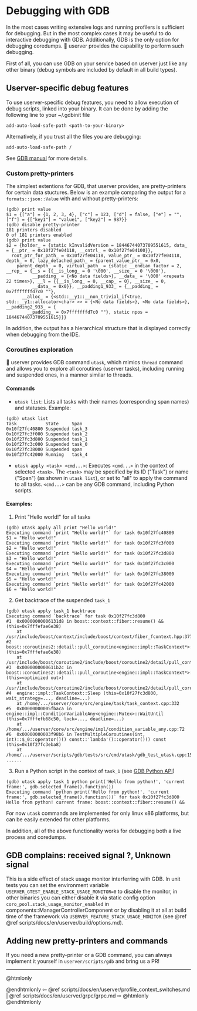 # Debugging with GDB

In the most cases writing extensive logs and running profilers is sufficient for debugging. But in the most complex
cases it may be useful to do interactive debugging with GDB. Additionally, GDB is the only option for debugging
coredumps. 🐙 userver provides the capability to perform such debugging.

First of all, you can use GDB on your service based on userver just like any other binary (debug symbols are included
by default in all build types).


## Userver-specific debug features

To use userver-specific debug features, you need to allow execution of debug scripts, linked into your binary.
It can be done by adding the following line to your ~/.gdbinit file
```
add-auto-load-safe-path <path-to-your-binary>
```
Alternatively, if you trust all the files you are debugging:
```
add-auto-load-safe-path /
```
See [GDB manual](https://www.sourceware.org/gdb/current/onlinedocs/gdb.html/Auto_002dloading-safe-path.html) for more details.


### Custom pretty-printers

The simplest extentions for GDB, that userver provides, are pretty-printers for certain data stuctures. Below is an
example comparing the output for a `formats::json::Value` with and without pretty-printers:

```
(gdb) print value
$1 = {["a"] = {1, 2, 3, 4}, ["c"] = 123, ["d"] = false, ["e"] = "", ["f"] = {["key1"] = "value1", ["key2"] = 987}}
(gdb) disable pretty-printer
181 printers disabled
0 of 181 printers enabled
(gdb) print value
$2 = {holder_ = {static kInvalidVersion = 18446744073709551615, data_ = {__ptr_ = 0x10f27fe04118, __cntrl_ = 0x10f27fe04100}}, 
  root_ptr_for_path_ = 0x10f27fe04118, value_ptr_ = 0x10f27fe04118, depth_ = 0, lazy_detached_path_ = {parent_value_ptr_ = 0x0, 
    parent_depth_ = 0, virtual_path_ = {static __endian_factor = 2, __rep_ = {__s = {{__is_long_ = 0 '\000', __size_ = 0 '\000'}, 
          __padding_ = {<No data fields>}, __data_ = '\000' <repeats 22 times>}, __l = {{__is_long_ = 0, __cap_ = 0}, __size_ = 0, 
          __data_ = 0x0}}, __padding1_933_ = {__padding_ = 0x7fffffffd7c0 ""}, 
      __alloc_ = {<std::__y1::__non_trivial_if<true, std::__y1::allocator<char> >> = {<No data fields>}, <No data fields>}, __padding2_933_ = {
        __padding_ = 0x7fffffffd7c0 ""}, static npos = 18446744073709551615}}}
```

In addition, the output has a hierarchical structure that is displayed correctly when debugging from the IDE.


### Coroutines exploration

🐙 userver provides GDB command `utask`, which mimics `thread` command and allows you to explore all coroutines
(userver tasks), including running and suspended ones, in a manner similar to threads.


#### Commands

* `utask list`: Lists all tasks with their names (corresponding span names) and statuses. Example:
```
(gdb) utask list 
Task           State     Span
0x10f27fc40800 Suspended task_3
0x10f27fc3f000 Suspended task_2
0x10f27fc3d800 Suspended task_1
0x10f27fc3c000 Suspended task_0
0x10f27fc38000 Suspended span
0x10f27fc42000 Running   task_4
```

* `utask apply <task> <cmd...>`: Executes `<cmd...>` in the context of selected `<task>`. The `<task>` may be 
specified by its ID ("Task") or name ("Span") (as shown in `utask list`), or set to "all" to apply the command to all
 tasks. `<cmd...>` can be any GDB command, including Python scripts.


#### Examples:
    
1. Print "Hello world!" for all tasks
```
(gdb) utask apply all print "Hello world!"
Executing command `print "Hello world!"` for task 0x10f27fc40800
$1 = "Hello world!"
Executing command `print "Hello world!"` for task 0x10f27fc3f000
$2 = "Hello world!"
Executing command `print "Hello world!"` for task 0x10f27fc3d800
$3 = "Hello world!"
Executing command `print "Hello world!"` for task 0x10f27fc3c000
$4 = "Hello world!"
Executing command `print "Hello world!"` for task 0x10f27fc38000
$5 = "Hello world!"
Executing command `print "Hello world!"` for task 0x10f27fc42000
$6 = "Hello world!"
```

2. Get backtrace of the suspended `task_1`
```
(gdb) utask apply task_1 backtrace
Executing command `backtrace` for task 0x10f27fc3d800
#1  0x00000000006131d8 in boost::context::fiber::resume() && (this=0x7fffefae6e38)
    at /usr/include/boost/context/include/boost/context/fiber_fcontext.hpp:377
#2  boost::coroutines2::detail::pull_coroutine<engine::impl::TaskContext*>::control_block::resume (this=0x7fffefae6e38)
    at /usr/include/boost/coroutine2/include/boost/coroutine2/detail/pull_control_block_cc.ipp:147
#3  0x0000000000611b2c in boost::coroutines2::detail::pull_coroutine<engine::impl::TaskContext*>::operator() (this=<optimized out>)
    at /usr/include/boost/coroutine2/include/boost/coroutine2/detail/pull_coroutine.ipp:77
#4  engine::impl::TaskContext::Sleep (this=0x10f27fc3d800, wait_strategy=..., deadline=...)
    at /home/.../userver/core/src/engine/task/task_context.cpp:332
#5  0x00000000005fbaca in engine::impl::ConditionVariableAny<engine::Mutex>::WaitUntil (this=0x7fffefb68c50, lock=..., deadline=...)
    at /home/.../userver/core/src/engine/impl/condition_variable_any.cpp:72
#6  0x00000000003f98b6 in TestMultipleCoroutines(int, int)::$_0::operator()() const::'lambda'()::operator()() const (this=0x10f27fc3eba8)
    at /home/.../userver/scripts/gdb/tests/src/cmd/utask/gdb_test_utask.cpp:158
......
```

3. Run a Python script in the context of `task_1` (see [GDB Python API](https://www.sourceware.org/gdb/current/onlinedocs/gdb.html/Python-API.html))
```
(gdb) utask apply task_1 python print('Hello from python!', 'current frame:', gdb.selected_frame().function())
Executing command `python print('Hello from python!', 'current frame:', gdb.selected_frame().function())` for task 0x10f27fc3d800
Hello from python! current frame: boost::context::fiber::resume() &&
```

For now `utask` commands are implemented for only linux x86 platforms, but can be easily extended for other platforms.

In addition, all of the above functionality works for debugging both a live process and coredumps.


## GDB complains: received signal ?, Unknown signal 

This is a side effect of stack usage monitor interferring with GDB. In unit tests you can set the environment variable
`USERVER_GTEST_ENABLE_STACK_USAGE_MONITOR=0` to disable the monitor, in other binaries you can either disable it
via static config option `coro_pool.stack_usage_monitor_enabled` in components::ManagerControllerComponent or by
disabling it at all at build time of the framework via `USERVER_FEATURE_STACK_USAGE_MONITOR`
(see @ref @ref scripts/docs/en/userver/build/options.md).


## Adding new pretty-printers and commands

If you need a new pretty-printer or a GDB command, you can always implement it yourself in `userver/scripts/gdb` and
bring us a PR!


----------

@htmlonly <div class="bottom-nav"> @endhtmlonly
⇦ @ref scripts/docs/en/userver/profile_context_switches.md | @ref scripts/docs/en/userver/grpc/grpc.md ⇨
@htmlonly </div> @endhtmlonly
